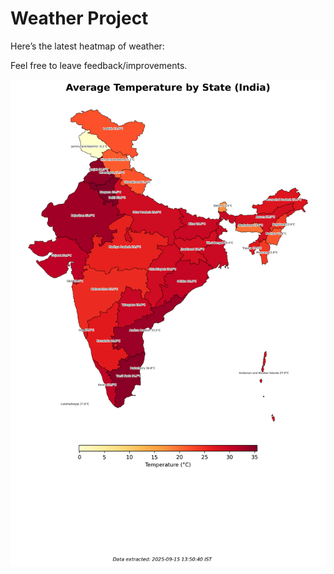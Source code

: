 # Weather Project

Here’s the latest heatmap of weather:

Feel free to leave feedback/improvements.

![India Heatmap](docs/assets/india_heatmap.png?v=C7CC5A)
